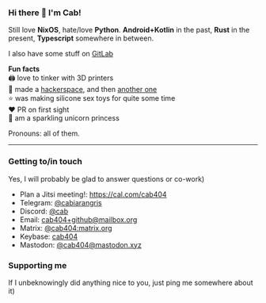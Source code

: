 ### Hi there :wave: I'm Cab!

Still love **NixOS**, hate/love **Python**. **Android+Kotlin** in the past, **Rust** in the present, **Typescript** somewhere in between.

I also have some stuff on [GitLab](https://gitlab.com/cab404)

**Fun facts**\
:printer: love to tinker with 3D printers\
:space_invader: made a [hackerspace](https://undef.club), and then [another one](https://github.com/hackerembassy/)\
:star: was making silicone sex toys for quite some time\
:heart: PR on first sight\
:unicorn: am a sparkling unicorn princess

Pronouns: all of them.

<!-- Not actively...

### 💼 **Looking for a job!** 🌠
[**→ here's my resume! ←**](https://github.com/cab404/resume.typ/releases/download/latest/resume.pdf)

[*here's its source code!*](https://github.com/cab404/resume.typ)

-->

---
### Getting to/in touch

Yes, I will probably be glad to answer questions or co-work)

- Plan a Jitsi meeting!: https://cal.com/cab404
- Telegram: [@cabiarangris](https://t.me/cabiarangris)
- Discord: [@cab](https://discord.com/users/111870063165898752)
- Email: [cab404+github@mailbox.org](mailto:cab404+github@mailbox.org)
- Matrix: [@cab404:matrix.org](https://matrix.to/#/@cab404:matrix.org)
- Keybase: [cab404](https://keybase.io/cab404)
- Mastodon: [@cab404@mastodon.xyz](https://mastodon.xyz/@cab404)

### Supporting me

If I unbeknowingly did anything nice to you, just ping me somewhere about it)
